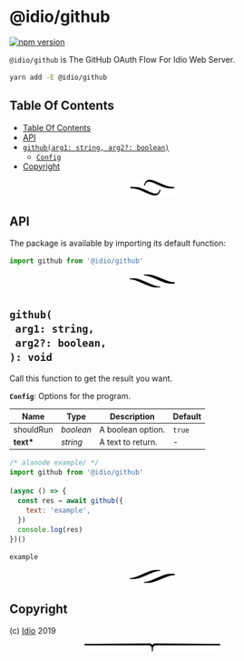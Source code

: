 # @idio/github

[![npm version](https://badge.fury.io/js/@idio/github.svg)](https://npmjs.org/package/@idio/github)

`@idio/github` is The GitHub OAuth Flow For Idio Web Server.

```sh
yarn add -E @idio/github
```

## Table Of Contents

- [Table Of Contents](#table-of-contents)
- [API](#api)
- [`github(arg1: string, arg2?: boolean)`](#mynewpackagearg1-stringarg2-boolean-void)
  * [`Config`](#type-config)
- [Copyright](#copyright)

<p align="center"><a href="#table-of-contents"><img src=".documentary/section-breaks/0.svg?sanitize=true"></a></p>

## API

The package is available by importing its default function:

```js
import github from '@idio/github'
```

<p align="center"><a href="#table-of-contents"><img src=".documentary/section-breaks/1.svg?sanitize=true"></a></p>

## `github(`<br/>&nbsp;&nbsp;`arg1: string,`<br/>&nbsp;&nbsp;`arg2?: boolean,`<br/>`): void`

Call this function to get the result you want.

__<a name="type-config">`Config`</a>__: Options for the program.

|   Name    |   Type    |    Description    | Default |
| --------- | --------- | ----------------- | ------- |
| shouldRun | _boolean_ | A boolean option. | `true`  |
| __text*__ | _string_  | A text to return. | -       |

```js
/* alanode example/ */
import github from '@idio/github'

(async () => {
  const res = await github({
    text: 'example',
  })
  console.log(res)
})()
```
```
example
```

<p align="center"><a href="#table-of-contents"><img src=".documentary/section-breaks/2.svg?sanitize=true"></a></p>

## Copyright

(c) [Idio][1] 2019

[1]: https://idio.cc

<p align="center"><a href="#table-of-contents"><img src=".documentary/section-breaks/-1.svg?sanitize=true"></a></p>